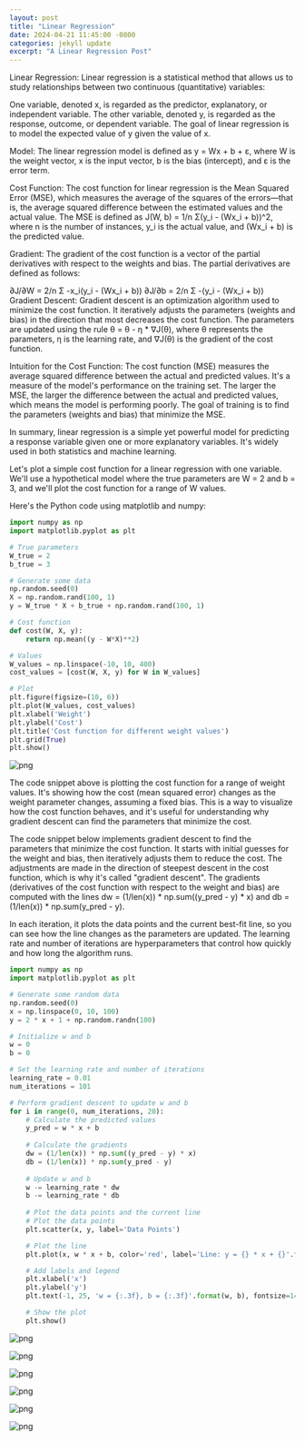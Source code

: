 ```yaml
---
layout: post
title: "Linear Regression"
date: 2024-04-21 11:45:00 -0800
categories: jekyll update
excerpt: "A Linear Regression Post"
---
```


Linear Regression: Linear regression is a statistical method that allows us to study relationships between two continuous (quantitative) variables:

One variable, denoted x, is regarded as the predictor, explanatory, or independent variable.
The other variable, denoted y, is regarded as the response, outcome, or dependent variable.
The goal of linear regression is to model the expected value of y given the value of x.

Model: The linear regression model is defined as y = Wx + b + ε, where W is the weight vector, x is the input vector, b is the bias (intercept), and ε is the error term.

Cost Function: The cost function for linear regression is the Mean Squared Error (MSE), which measures the average of the squares of the errors—that is, the average squared difference between the estimated values and the actual value. The MSE is defined as J(W, b) = 1/n Σ(y_i - (Wx_i + b))^2, where n is the number of instances, y_i is the actual value, and (Wx_i + b) is the predicted value.

Gradient: The gradient of the cost function is a vector of the partial derivatives with respect to the weights and bias. The partial derivatives are defined as follows:

∂J/∂W = 2/n Σ -x_i(y_i - (Wx_i + b))
∂J/∂b = 2/n Σ -(y_i - (Wx_i + b))
Gradient Descent: Gradient descent is an optimization algorithm used to minimize the cost function. It iteratively adjusts the parameters (weights and bias) in the direction that most decreases the cost function. The parameters are updated using the rule θ = θ - η * ∇J(θ), where θ represents the parameters, η is the learning rate, and ∇J(θ) is the gradient of the cost function.

Intuition for the Cost Function: The cost function (MSE) measures the average squared difference between the actual and predicted values. It's a measure of the model's performance on the training set. The larger the MSE, the larger the difference between the actual and predicted values, which means the model is performing poorly. The goal of training is to find the parameters (weights and bias) that minimize the MSE.

In summary, linear regression is a simple yet powerful model for predicting a response variable given one or more explanatory variables. It's widely used in both statistics and machine learning.

Let's plot a simple cost function for a linear regression with one variable. We'll use a hypothetical model where the true parameters are W = 2 and b = 3, and we'll plot the cost function for a range of W values.

Here's the Python code using matplotlib and numpy:


```python
import numpy as np
import matplotlib.pyplot as plt

# True parameters
W_true = 2
b_true = 3

# Generate some data
np.random.seed(0)
X = np.random.rand(100, 1)
y = W_true * X + b_true + np.random.rand(100, 1)

# Cost function
def cost(W, X, y):
    return np.mean((y - W*X)**2)

# Values
W_values = np.linspace(-10, 10, 400)
cost_values = [cost(W, X, y) for W in W_values]

# Plot
plt.figure(figsize=(10, 6))
plt.plot(W_values, cost_values)
plt.xlabel('Weight')
plt.ylabel('Cost')
plt.title('Cost function for different weight values')
plt.grid(True)
plt.show()
```


    
![png](linear_regression_files/linear_regression_2_0.png)
    


The code snippet above is plotting the cost function for a range of weight values. It's showing how the cost (mean squared error) changes as the weight parameter changes, assuming a fixed bias. This is a way to visualize how the cost function behaves, and it's useful for understanding why gradient descent can find the parameters that minimize the cost.

The code snippet below implements gradient descent to find the parameters that minimize the cost function. It starts with initial guesses for the weight and bias, then iteratively adjusts them to reduce the cost. The adjustments are made in the direction of steepest descent in the cost function, which is why it's called "gradient descent". The gradients (derivatives of the cost function with respect to the weight and bias) are computed with the lines dw = (1/len(x)) * np.sum((y_pred - y) * x) and db = (1/len(x)) * np.sum(y_pred - y).

In each iteration, it plots the data points and the current best-fit line, so you can see how the line changes as the parameters are updated. The learning rate and number of iterations are hyperparameters that control how quickly and how long the algorithm runs.


```python
import numpy as np
import matplotlib.pyplot as plt

# Generate some random data
np.random.seed(0)
x = np.linspace(0, 10, 100)
y = 2 * x + 1 + np.random.randn(100)

# Initialize w and b
w = 0
b = 0

# Set the learning rate and number of iterations
learning_rate = 0.01
num_iterations = 101

# Perform gradient descent to update w and b
for i in range(0, num_iterations, 20):
    # Calculate the predicted values
    y_pred = w * x + b
    
    # Calculate the gradients
    dw = (1/len(x)) * np.sum((y_pred - y) * x)
    db = (1/len(x)) * np.sum(y_pred - y)
    
    # Update w and b
    w -= learning_rate * dw
    b -= learning_rate * db
    
    # Plot the data points and the current line
    # Plot the data points
    plt.scatter(x, y, label='Data Points')

    # Plot the line
    plt.plot(x, w * x + b, color='red', label='Line: y = {} * x + {}'.format(w, b))

    # Add labels and legend
    plt.xlabel('x')
    plt.ylabel('y')
    plt.text(-1, 25, 'w = {:.3f}, b = {:.3f}'.format(w, b), fontsize=14, bbox=dict(facecolor='green', alpha=0.5))

    # Show the plot
    plt.show()

```


    
![png](linear_regression_files/linear_regression_4_0.png)
    



    
![png](linear_regression_files/linear_regression_4_1.png)
    



    
![png](linear_regression_files/linear_regression_4_2.png)
    



    
![png](linear_regression_files/linear_regression_4_3.png)
    



    
![png](linear_regression_files/linear_regression_4_4.png)
    



    
![png](linear_regression_files/linear_regression_4_5.png)
    


